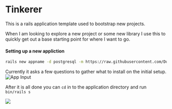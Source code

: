 # Tinkerer
This is a rails application template used to bootstrap new projects.

When I am looking to explore a new project or some new library I use this to quickly get out a base starting point for where I want to go.

#### Setting up a new appliction 
```bash
rails new appname -d postgresql -m https://raw.githubusercontent.com/DustinFisher/tinkerer/main/template.rb
```

Currently it asks a few questions to gather what to install on the initial setup.
![App Input](https://i.imgur.com/UeCt94C.png)

After it is all done you can `cd` in to the application directory and run `bin/rails s`

![](https://i.imgur.com/wjV2dzO.gif)
